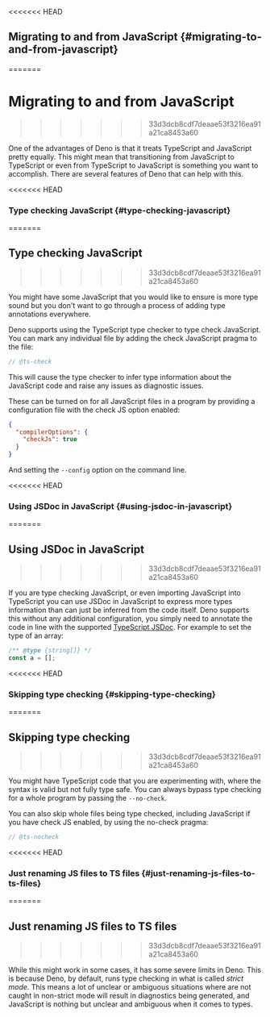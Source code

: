 <<<<<<< HEAD
## Migrating to and from JavaScript {#migrating-to-and-from-javascript}
=======
# Migrating to and from JavaScript
>>>>>>> 33d3dcb8cdf7deaae53f3216ea91a21ca8453a60

One of the advantages of Deno is that it treats TypeScript and JavaScript pretty
equally. This might mean that transitioning from JavaScript to TypeScript or
even from TypeScript to JavaScript is something you want to accomplish. There
are several features of Deno that can help with this.

<<<<<<< HEAD
### Type checking JavaScript {#type-checking-javascript}
=======
## Type checking JavaScript
>>>>>>> 33d3dcb8cdf7deaae53f3216ea91a21ca8453a60

You might have some JavaScript that you would like to ensure is more type sound
but you don't want to go through a process of adding type annotations
everywhere.

Deno supports using the TypeScript type checker to type check JavaScript. You
can mark any individual file by adding the check JavaScript pragma to the file:

```js
// @ts-check
```

This will cause the type checker to infer type information about the JavaScript
code and raise any issues as diagnostic issues.

These can be turned on for all JavaScript files in a program by providing a
configuration file with the check JS option enabled:

```json
{
  "compilerOptions": {
    "checkJs": true
  }
}
```

And setting the `--config` option on the command line.

<<<<<<< HEAD
### Using JSDoc in JavaScript {#using-jsdoc-in-javascript}
=======
## Using JSDoc in JavaScript
>>>>>>> 33d3dcb8cdf7deaae53f3216ea91a21ca8453a60

If you are type checking JavaScript, or even importing JavaScript into
TypeScript you can use JSDoc in JavaScript to express more types information
than can just be inferred from the code itself. Deno supports this without any
additional configuration, you simply need to annotate the code in line with the
supported
[TypeScript JSDoc](https://www.typescriptlang.org/docs/handbook/jsdoc-supported-types.html).
For example to set the type of an array:

```js
/** @type {string[]} */
const a = [];
```

<<<<<<< HEAD
### Skipping type checking {#skipping-type-checking}
=======
## Skipping type checking
>>>>>>> 33d3dcb8cdf7deaae53f3216ea91a21ca8453a60

You might have TypeScript code that you are experimenting with, where the syntax
is valid but not fully type safe. You can always bypass type checking for a
whole program by passing the `--no-check`.

You can also skip whole files being type checked, including JavaScript if you
have check JS enabled, by using the no-check pragma:

```js
// @ts-nocheck
```

<<<<<<< HEAD
### Just renaming JS files to TS files {#just-renaming-js-files-to-ts-files}
=======
## Just renaming JS files to TS files
>>>>>>> 33d3dcb8cdf7deaae53f3216ea91a21ca8453a60

While this might work in some cases, it has some severe limits in Deno. This is
because Deno, by default, runs type checking in what is called _strict mode_.
This means a lot of unclear or ambiguous situations where are not caught in
non-strict mode will result in diagnostics being generated, and JavaScript is
nothing but unclear and ambiguous when it comes to types.
